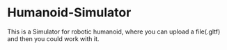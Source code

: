 # Humanoid-Simulator
This is a Simulator for robotic humanoid, where you can upload a file(.gltf) and then you could work with it.
